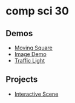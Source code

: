 # comp sci 30

## Demos
- [Moving Square](moving-square)
- [Image Demo](image-demo)
- [Traffic Light](traffic-light)

## Projects
- [Interactive Scene](interactive-scene)